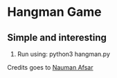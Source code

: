 # Hangman Game
## Simple and interesting
1. Run using: python3 hangman.py




Credits goes to [Nauman Afsar](https://github.com/naumanafsar)

